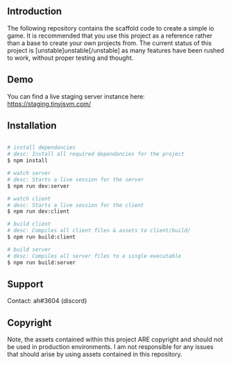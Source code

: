 ## Introduction

The following repository contains the scaffold code to create a simple io game. It is recommended that you use this project as a reference rather than a base to create your own projects from. The current status of this project is [unstable]unstable[/unstable] as many features have been rushed to work, without proper testing and thought.

## Demo

You can find a live staging server instance here: https://staging.tinyjsvm.com/

## Installation

```bash

# install dependancies
# desc: Install all required dependancies for the project
$ npm install 

# watch server
# desc: Starts a live session for the server
$ npm run dev:server

# watch client
# desc: Starts a live session for the client
$ npm run dev:client

# build client
# desc: Compiles all client files & assets to client/build/
$ npm run build:client

# build server 
# desc: Compiles all server files to a single executable
$ npm run build:server
```

## Support

Contact: ah#3604 (discord)

## Copyright

Note, the assets contained within this project ARE copyright and should not be used in production environments. I am not responsible for any issues that should arise by using assets contained in this repository.
